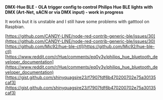 **DMX-Hue BLE - OLA trigger config to control Philips Hue BLE lights with DMX (Art-Net, sACN or via DMX input) - work in progress** 

It works but it is unstable and I still have some problems with gatttool on Raspbian.

[https://github.com/CANDY-LINE/node-red-contrib-generic-ble/issues/30](https://github.com/CANDY-LINE/node-red-contrib-generic-ble/issues/30)  
[https://github.com/Mic92/hue-ble-ctl](https://github.com/Mic92/hue-ble-ctl)  
[https://www.reddit.com/r/Hue/comments/eq0y3y/philips_hue_bluetooth_developer_documentation](https://www.reddit.com/r/Hue/comments/eq0y3y/philips_hue_bluetooth_developer_documentation)  
[https://gist.github.com/shinyquagsire23/f7907fdf6b470200702e75a30135caf3](https://gist.github.com/shinyquagsire23/f7907fdf6b470200702e75a30135caf3)
